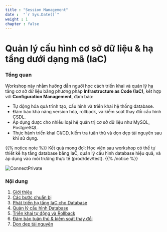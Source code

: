 ```yaml
---
title : "Session Management"
date :  "`r Sys.Date()`" 
weight : 1 
chapter : false
---
```

# Quản lý cấu hình cơ sở dữ liệu & hạ tầng dưới dạng mã (IaC)

### Tổng quan

Workshop này nhằm hướng dẫn người học cách triển khai và quản lý hạ tầng cơ sở dữ liệu bằng phương pháp **Infrastructure as Code (IaC)**, kết hợp với **Configuration Management**, đảm bảo:
- Tự động hóa quá trình tạo, cấu hình và triển khai hệ thống database.
- Đảm bảo khả năng version hóa, rollback, và kiểm soát thay đổi cấu hình CSDL.
- Áp dụng được cho nhiều loại hệ quản trị cơ sở dữ liệu như MySQL, PostgreSQL.
- Thực hành triển khai CI/CD, kiểm tra tuân thủ và dọn dẹp tài nguyên sau khi sử dụng.

{{% notice note %}}
Kết quả mong đợi: Học viên sau workshop có thể tự thiết kế hạ tầng database bằng IaC, quản lý cấu hình database hiệu quả, và áp dụng vào môi trường thực tế (prod/dev/test).
{{% /notice %}}

![ConnectPrivate](/images/arc-log.png) 

### Nội dung

 1. [Giới thiệu](1-introduce/)
 2. [Các bước chuẩn bị](2-Prerequiste/)
 3. [Phát triển hạ tầng IaC cho Database](3-Accessibilitytoinstance/)
 4. [Quản lý cấu hình Database](4-s3log/)
 5. [Triển khai tự động và Rollback](5-Portfwd/)
 6. [Đảm bảo tuân thủ & kiểm soát thay đổi](6-cleanup/)
 7. [Dọn dẹp tài nguyên](7-test/)
